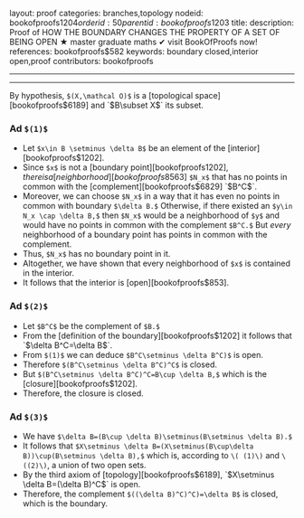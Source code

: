 layout: proof
categories: branches,topology
nodeid: bookofproofs$1204
orderid: 50
parentid: bookofproofs$1203
title: 
description: Proof of HOW THE BOUNDARY CHANGES THE PROPERTY OF A SET OF BEING OPEN ★ master graduate maths ✔ visit BookOfProofs now!
references: bookofproofs$582
keywords: boundary closed,interior open,proof
contributors: bookofproofs

---


---

By hypothesis, `$(X,\mathcal O)$` is a [topological space][bookofproofs$6189] and `$B\subset X$` its subset. 

### Ad `$(1)$`

* Let `$x\in B \setminus \delta B$` be an element of the [interior][bookofproofs$1202].
* Since `$x$` is not a [boundary point][bookofproofs$1202], there is a [neighborhood][bookofproofs$8563] `$N_x$` that has no points in common with the [complement][bookofproofs$6829]  `$B^C$`.
* Moreover, we can choose `$N_x$` in a way that it has even no points in common with boundary `$\delta B.$` Otherwise, if there existed an `$y\in N_x \cap \delta B,$` then `$N_x$` would be a neighborhood of `$y$` and would have no points in common with the complement `$B^C.$` But _every_ neighborhood of a boundary point has points in common with the complement. 
* Thus, `$N_x$` has no boundary point in it.
* Altogether, we have shown that every neighborhood of `$x$` is contained in the interior. 
* It follows that the interior is [open][bookofproofs$853].
### Ad `$(2)$` 

* Let `$B^C$` be the complement of `$B.$`
* From the [definition of the boundary][bookofproofs$1202]  it follows that `$\delta B^C=\delta B$`. 
* From `$(1)$` we can deduce `$B^C\setminus \delta B^C)$` is open. 
* Therefore `$(B^C\setminus \delta B^C)^C$`  is closed. 
* But `$(B^C\setminus \delta B^C)^C=B\cup \delta B,$` which is the [closure][bookofproofs$1202].
* Therefore, the closure is closed.

### Ad `$(3)$`

* We have `$\delta B=(B\cup \delta B)\setminus(B\setminus \delta B).$` 
* It follows that `$X\setminus \delta B=(X\setminus(B\cup\delta B))\cup(B\setminus \delta B),$` which is, according to `\( (1)\)` and `\((2)\)`, a union of two open sets.
* By the third axiom of [topology][bookofproofs$6189], `$X\setminus \delta B=(\delta B)^C$` is open.
* Therefore, the complement `$((\delta B)^C)^C)=\delta B$` is closed, which is the boundary.
